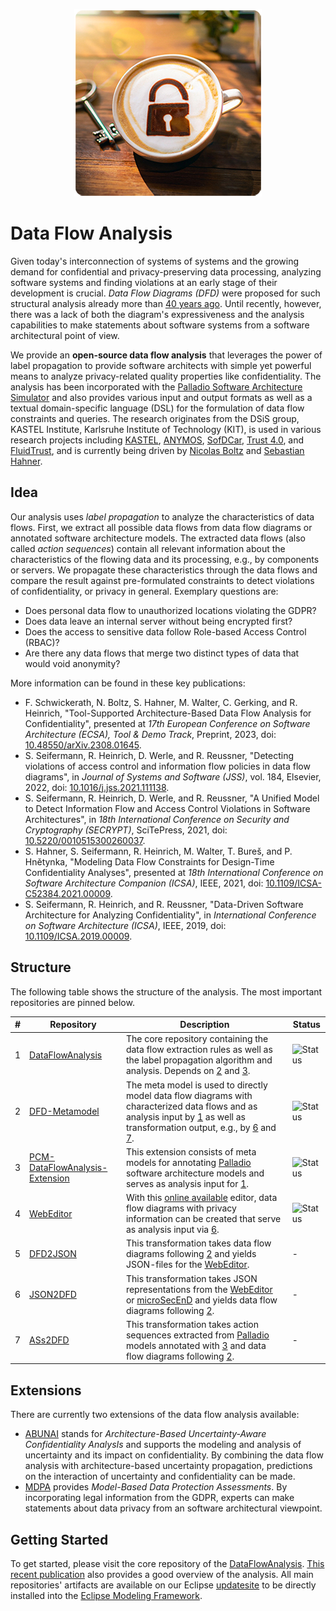 <p align="center"> 
	<img alt="Data Flow Analysis" src="profile/coffeeflowanalysis.png">
</p>

# Data Flow Analysis

Given today's interconnection of systems of systems and the growing demand for confidential and privacy-preserving data processing, analyzing software systems and finding violations at an early stage of their development is crucial. *Data Flow Diagrams (DFD)* were proposed for such structural analysis already more than [40 years ago](https://en.wikipedia.org/wiki/Structured_analysis). Until recently, however, there was a lack of both the diagram's expressiveness and the analysis capabilities to make statements about software systems from a software architectural point of view.

We provide an **open-source data flow analysis** that leverages the power of label propagation to provide software architects with simple yet powerful means to analyze privacy-related quality properties like confidentiality. The analysis has been incorporated with the [Palladio Software Architecture Simulator](https://www.palladio-simulator.com/) and also provides various input and output formats as well as a textual domain-specific language (DSL) for the formulation of data flow constraints and queries. The research originates from the DSiS group, KASTEL Institute, Karlsruhe Institute of Technology (KIT), is used in various research projects including [KASTEL](https://www.kastel.kit.edu/), [ANYMOS](https://www.anymos.de/), [SofDCar](https://sofdcar.de/), [Trust 4.0](https://github.com/Trust40-Project), and [FluidTrust](https://github.com/FluidTrust), and is currently being driven by [Nicolas Boltz](https://dsis.kastel.kit.edu/staff_nicolas_boltz.php) and [Sebastian Hahner](https://dsis.kastel.kit.edu/staff_sebastian_hahner.php).

## Idea

Our analysis uses *label propagation* to analyze the characteristics of data flows. First, we extract all possible data flows from data flow diagrams or annotated software architecture models. The extracted data flows (also called *action sequences*) contain all relevant information about the characteristics of the flowing data and its processing, e.g., by components or servers. We propagate these characteristics through the data flows and compare the result against pre-formulated constraints to detect violations of confidentiality, or privacy in general. Exemplary questions are:

* Does personal data flow to unauthorized locations violating the GDPR?
* Does data leave an internal server without being encrypted first?
* Does the access to sensitive data follow Role-based Access Control (RBAC)?
* Are there any data flows that merge two distinct types of data that would void anonymity?

More information can be found in these key publications:

* F. Schwickerath, N. Boltz, S. Hahner, M. Walter, C. Gerking, and R. Heinrich, "Tool-Supported Architecture-Based Data Flow Analysis for Confidentiality", presented at *17th European Conference on Software Architecture (ECSA), Tool & Demo Track*, Preprint, 2023, doi: [10.48550/arXiv.2308.01645](https://doi.org/10.48550/arXiv.2308.01645).
* S. Seifermann, R. Heinrich, D. Werle, and R. Reussner, "Detecting violations of access control and information flow policies in data flow diagrams", in *Journal of Systems and Software (JSS)*, vol. 184, Elsevier, 2022, doi: [10.1016/j.jss.2021.111138](https://doi.org/10.1016/j.jss.2021.111138).
* S. Seifermann, R. Heinrich, D. Werle, and R. Reussner, "A Unified Model to Detect Information Flow and Access Control Violations in Software Architectures", in *18th International Conference on Security and Cryptography (SECRYPT)*, SciTePress, 2021, doi: [10.5220/0010515300260037](https://doi.org/10.5220/0010515300260037).
* S. Hahner, S. Seifermann, R. Heinrich, M. Walter, T. Bureš, and P. Hnětynka, "Modeling Data Flow Constraints for Design-Time Confidentiality Analyses", presented at *18th International Conference on Software Architecture Companion (ICSA)*, IEEE, 2021, doi: [10.1109/ICSA-C52384.2021.00009](https://doi.org/10.1109/ICSA-C52384.2021.00009).
* S. Seifermann, R. Heinrich, and R. Reussner, "Data-Driven Software Architecture for Analyzing Confidentiality", in *International Conference on Software Architecture (ICSA)*, IEEE, 2019, doi: [10.1109/ICSA.2019.00009](https://doi.org/10.1109/ICSA.2019.00009).

## Structure

The following table shows the structure of the analysis. The most important repositories are pinned below.

| # | Repository | Description | Status |
| - | ---------- | ----------- | ------ |
| 1 | [DataFlowAnalysis](https://github.com/DataFlowAnalysis/DataFlowAnalysis) | The core repository containing the data flow extraction rules as well as the label propagation algorithm and analysis. Depends on [2](https://github.com/DataFlowAnalysis/DFD-Metamodel) and [3](https://github.com/DataFlowAnalysis/PCM-DataFlowAnalysis-Extension). | ![Status](https://img.shields.io/github/actions/workflow/status/DataFlowAnalysis/DataFlowAnalysis/main.yml?label=&logo=github&style=flat-square) |
| 2 | [DFD-Metamodel](https://github.com/DataFlowAnalysis/DFD-Metamodel) | The meta model is used to directly model data flow diagrams with characterized data flows and as analysis input by [1](https://github.com/DataFlowAnalysis/DataFlowAnalysis) as well as transformation output, e.g., by [6](https://github.com/DataFlowAnalysis/JSON2DFD) and [7](https://github.com/DataFlowAnalysis/ASs2DFD). | ![Status](https://img.shields.io/github/actions/workflow/status/DataFlowAnalysis/DFD-Metamodel/updatesite.yml?label=&logo=github&style=flat-square) |
| 3 | [PCM-DataFlowAnalysis-Extension](https://github.com/DataFlowAnalysis/PCM-DataFlowAnalysis-Extension) | This extension consists of meta models for annotating [Palladio](https://www.palladio-simulator.com/) software architecture models and serves as analysis input for [1](https://github.com/DataFlowAnalysis/DataFlowAnalysis). | ![Status](https://img.shields.io/github/actions/workflow/status/DataFlowAnalysis/PCM-DataFlowAnalysis-Extension/main.yml?label=&logo=github&style=flat-square) |
| 4 | [WebEditor](https://github.com/DataFlowAnalysis/WebEditor) | With this [online available](https://dataflowanalysis.github.io/WebEditor/) editor, data flow diagrams with privacy information can be created that serve as analysis input via [6](https://github.com/DataFlowAnalysis/JSON2DFD). | ![Status](https://img.shields.io/github/actions/workflow/status/DataFlowAnalysis/WebEditor/pages.yaml?label=&logo=github&style=flat-square) |
| 5 | [DFD2JSON](https://github.com/DataFlowAnalysis/DFD2Json) | This transformation takes data flow diagrams following [2](https://github.com/DataFlowAnalysis/DFD-Metamodel) and yields JSON-files for the [WebEditor](https://github.com/DataFlowAnalysis/WebEditor). | - |
| 6 | [JSON2DFD](https://github.com/DataFlowAnalysis/JSON2DFD) | This transformation takes JSON representations from the [WebEditor](https://github.com/DataFlowAnalysis/WebEditor) or [microSecEnD](https://github.com/tuhh-softsec/microSecEnD) and yields data flow diagrams following [2](https://github.com/DataFlowAnalysis/DFD-Metamodel). | - |
| 7 | [ASs2DFD](https://github.com/DataFlowAnalysis/ASs2DFD) | This transformation takes action sequences extracted from [Palladio](https://www.palladio-simulator.com/) models annotated with [3](https://github.com/DataFlowAnalysis/PCM-DataFlowAnalysis-Extension) and data flow diagrams following [2](https://github.com/DataFlowAnalysis/DFD-Metamodel). | - |

## Extensions

There are currently two extensions of the data flow analysis available:

* [ABUNAI](https://github.com/abunai-dev) stands for *Architecture-Based Uncertainty-Aware Confidentiality AnalysIs* and supports the modeling and analysis of uncertainty and its impact on confidentiality. By combining the data flow analysis with architecture-based uncertainty propagation, predictions on the interaction of uncertainty and confidentiality can be made.
* [MDPA](https://github.com/Model-Based-Data-Protection-Assessments) provides *Model-Based Data Protection Assessments*. By incorporating legal information from the GDPR, experts can make statements about data privacy from an software architectural viewpoint.

## Getting Started

To get started, please visit the core repository of the [DataFlowAnalysis](https://github.com/DataFlowAnalysis/DataFlowAnalysis). [This recent publication](https://doi.org/10.48550/arXiv.2308.01645) also provides a good overview of the analysis. All main repositories' artifacts are available on our Eclipse [updatesite](https://dataflowanalysis.github.io/updatesite/) to be directly installed into the [Eclipse Modeling Framework](https://eclipse.dev/modeling/emf/).
